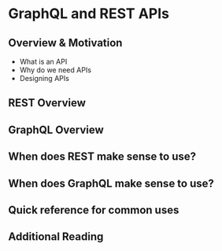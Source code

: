 # GraphQL and REST APIs
## Overview & Motivation
- What is an API
- Why do we need APIs
- Designing APIs

## REST Overview

## GraphQL Overview

## When does REST make sense to use?

## When does GraphQL make sense to use?

## Quick reference for common uses

## Additional Reading
